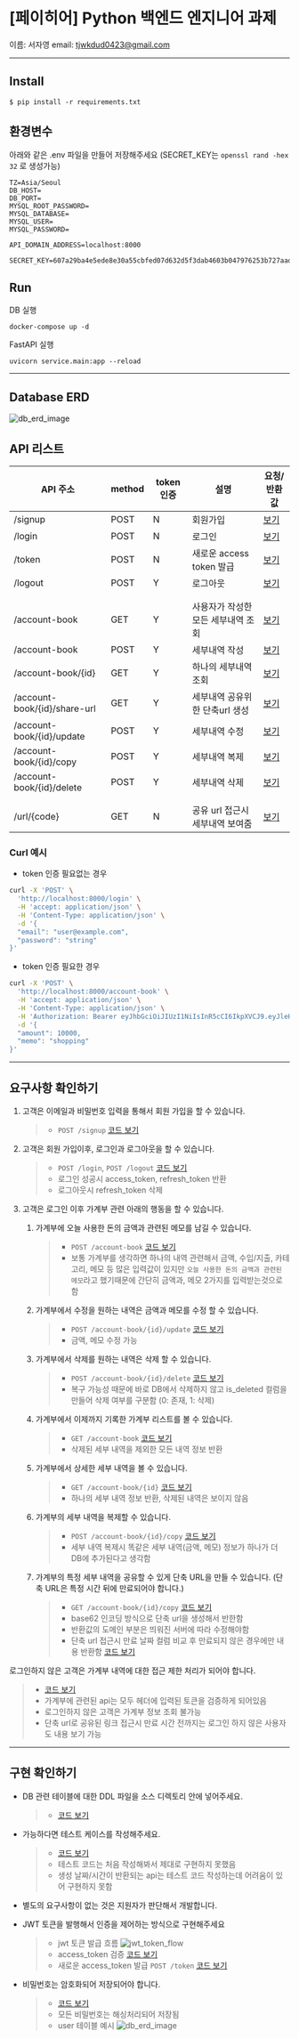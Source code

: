 # [페이히어] Python 백엔드 엔지니어 과제
이름: 서자영
email: tjwkdud0423@gmail.com

---
## Install
~~~
$ pip install -r requirements.txt
~~~
## 환경변수
아래와 같은 .env 파일을 만들어 저장해주세요
(SECRET_KEY는 `openssl rand -hex 32` 로 생성가능)

```
TZ=Asia/Seoul
DB_HOST=
DB_PORT=
MYSQL_ROOT_PASSWORD=
MYSQL_DATABASE=
MYSQL_USER=
MYSQL_PASSWORD=

API_DOMAIN_ADDRESS=localhost:8000

SECRET_KEY=607a29ba4e5ede8e30a55cbfed07d632d5f3dab4603b047976253b727aad1d4f
```
## Run
DB 실행
```
docker-compose up -d
```
FastAPI 실행
```
uvicorn service.main:app --reload
```

---
## Database ERD
![db_erd_image](/readme_img/ERD_image.jpg)

## API 리스트


|API 주소|method|token 인증|설명|요청/반환값|
|---|---|---|---|---|
|/signup|POST|N|회원가입|[보기](/readme_img/signup.png)|
|/login|POST|N|로그인|[보기](/readme_img/login.png)|
|/token|POST|N|새로운 access token 발급|[보기](/readme_img/token.png)|
|/logout|POST|Y|로그아웃|[보기](/readme_img/logout.png)|
||||||
||||||
|/account-book|GET|Y|사용자가 작성한 모든 세부내역 조회|[보기](/readme_img/get_all_account.png)|
|/account-book|POST|Y|세부내역 작성|[보기](/readme_img/write_account.png)|
|/account-book/{id}|GET|Y|하나의 세부내역 조회|[보기](/readme_img/get_one_account.png)|
|/account-book/{id}/share-url|GET|Y|세부내역 공유위한 단축url 생성|[보기](/readme_img/share_url.png)|
|/account-book/{id}/update|POST|Y|세부내역 수정|[보기](/readme_img/update_account.png)|
|/account-book/{id}/copy|POST|Y|세부내역 복제|[보기](/readme_img/copy_account.png)|
|/account-book/{id}/delete|POST|Y|세부내역 삭제|[보기](/readme_img/delete_account.png)|
|||||||
||||||
|/url/{code}|GET|N|공유 url 접근시 세부내역 보여줌|[보기](/readme_img/url_code.png)|

### Curl 예시
- token 인증 필요없는 경우
~~~bash
curl -X 'POST' \
  'http://localhost:8000/login' \
  -H 'accept: application/json' \
  -H 'Content-Type: application/json' \
  -d '{
  "email": "user@example.com",
  "password": "string"
}'
~~~
- token 인증 필요한 경우
~~~bash
curl -X 'POST' \
  'http://localhost:8000/account-book' \
  -H 'accept: application/json' \
  -H 'Content-Type: application/json' \
  -H 'Authorization: Bearer eyJhbGciOiJIUzI1NiIsInR5cCI6IkpXVCJ9.eyJleHAiOjE2NzQzNTA3NzksInVzZXJfaWQiOjF9.XN1QwYstj0pzZ_moRM_9XFbKzvuI32X5QrypIpOOxmk' \
  -d '{
  "amount": 10000,
  "memo": "shopping"
}'
~~~
---


## 요구사항 확인하기

1. 고객은 이메일과 비밀번호 입력을 통해서 회원 가입을 할 수 있습니다. 
    >- `POST /signup` [코드 보기](/service/router/login.py)
    
2. 고객은 회원 가입이후, 로그인과 로그아웃을 할 수 있습니다.
    >- `POST /login`, `POST /logout` [코드 보기](/service/router/login.py)
    >- 로그인 성공시 access_token, refresh_token 반환
    >- 로그아웃시 refresh_token 삭제

3. 고객은 로그인 이후 가계부 관련 아래의 행동을 할 수 있습니다. 
    1. 가계부에 오늘 사용한 돈의 금액과 관련된 메모를 남길 수 있습니다.
        >- `POST /account-book` [코드 보기](/service/router/account.py)
        >- 보통 가계부를 생각하면 하나의 내역 관련해서 금액, 수입/지출, 카테고리, 메모 등 많은 입력값이 있지만 `오늘 사용한 돈의 금액과 관련된 메모`라고 했기때문에 간단히 금액과, 메모 2가지를 입력받는것으로 함

    2. 가계부에서 수정을 원하는 내역은 금액과 메모를 수정 할 수 있습니다. 
        >- `POST /account-book/{id}/update` [코드 보기](/service/router/account.py)
        >- 금액, 메모 수정 가능

    3. 가계부에서 삭제를 원하는 내역은 삭제 할 수 있습니다.
        >- `POST /account-book/{id}/delete` [코드 보기](/service/router/account.py)
        >- 복구 가능성 때문에 바로 DB에서 삭제하지 않고 is_deleted 컬럼을 만들어 삭제 여부를 구분함 (0: 존재, 1: 삭제)

    4. 가계부에서 이제까지 기록한 가계부 리스트를 볼 수 있습니다. 
        >- `GET /account-book` [코드 보기](/service/router/account.py)
        >- 삭제된 세부 내역을 제외한 모든 내역 정보 반환

    5. 가계부에서 상세한 세부 내역을 볼 수 있습니다.
        >- `GET /account-book/{id}` [코드 보기](/service/router/account.py)
        >- 하나의 세부 내역 정보 반환, 삭제된 내역은 보이지 않음

    6. 가계부의 세부 내역을 복제할 수 있습니다.
        >- `POST /account-book/{id}/copy` [코드 보기](/service/router/account.py)
        >- 세부 내역 복제시 똑같은 세부 내역(금액, 메모) 정보가 하나가 더 DB에 추가된다고 생각함

    7. 가계부의 특정 세부 내역을 공유할 수 있게 단축 URL을 만들 수 있습니다.
        (단축 URL은 특정 시간 뒤에 만료되어야 합니다.)
        >- `GET /account-book/{id}/copy` [코드 보기](/service/router/account.py)
        >- base62 인코딩 방식으로 단축 url을 생성해서 반한함
        >- 반환값의 도메인 부분은 띄워진 서버에 따라 수정해야함
        >- 단축 url 접근시 만료 날짜 컬럼 비교 후 만료되지 않은 경우에만 내용 반환함 [코드 보기](/service/router/url.py)

로그인하지 않은 고객은 가계부 내역에 대한 접근 제한 처리가 되어야 합니다.
>- [코드 보기](/service/router/depends.py)
>- 가계부에 관련된 api는 모두 헤더에 입력된 토큰을 검증하게 되어있음
>- 로그인하지 않은 고객은 가계부 정보 조회 불가능
>- 단축 url로 공유된 링크 접근시 만료 시간 전까지는 로그인 하지 않은 사용자도 내용 보기 가능

---

## 구현 확인하기
- DB 관련 테이블에 대한 DDL 파일을 소스 디렉토리 안에 넣어주세요.
    >- [코드 보기](/service/models.py)

- 가능하다면 테스트 케이스를 작성해주세요.
    >- [코드 보기](/test_main.py)
    >- 테스트 코드는 처음 작성해봐서 제대로 구현하지 못했음
    >- 생성 날짜/시간이 반환되는 api는 테스트 코드 작성하는데 어려움이 있어 구현하지 못함

- 별도의 요구사항이 없는 것은 지원자가 판단해서 개발합니다.

- JWT 토큰을 발행해서 인증을 제어하는 방식으로 구현해주세요
    >- jwt 토큰 발급 흐름 ![jwt_token_flow](/readme_img/jwt_token_flow.jpg)
    >- access_token 검증 [코드 보기](/service/router/depends.py)
    >- 새로운 access_token 발급 `POST /token` [코드 보기](/service/router/login.py)

- 비밀번호는 암호화되어 저장되어야 합니다.
    >- [코드 보기](/service/core/security.py)
    >- 모든 비밀번호는 해싱처리되어 저장됨
    >- user 테이블 예시 ![db_erd_image](/readme_img/user_table_sample.jpg)
